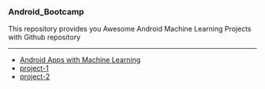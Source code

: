 ### Android_Bootcamp
This repository provides you Awesome Android Machine Learning Projects with Github repository

----
* [Android Apps with Machine Learning](https://github.com/fritzlabs/Awesome-Mobile-Machine-Learning)
* [project-1](https://medium.com/coding-blocks/google-lens-firebase-54d34d7e1505)
* [project-2](https://heartbeat.comet.ml/implementing-ml-kits-smart-reply-api-in-an-android-app-d031183764b7)
